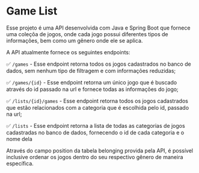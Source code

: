 # Game List
Esse projeto é uma API desenvolvida com Java e Spring Boot que fornece uma coleçõa de jogos, onde cada jogo possui diferentes tipos de informações, bem como um gênero onde ele se aplica.

A API atualmente fornece os seguintes endpoints:

✅ `/games` - Esse endpoint retorna todos os jogos cadastrados no banco de dados, sem nenhum tipo de filtragem e com informações reduzidas;

✅ `/games/{id}` - Esse endpoint retorna um único jogo que é buscado através do id passado na url e fornece todas as informações do jogo;

✅ `/lists/{id}/games` - Esse endpoint retorna todos os jogos cadastrados que estão relacionados com a categoria que é escolhida pelo id, passado na url;

✅ `/lists` - Esse endpoint retorna a lista de todas as categorias de jogos cadastradas no banco de dados, fornecendo o id de cada categoria e o nome dela

Através do campo position da tabela belonging provida pela API, é possível inclusive ordenar os jogos dentro do seu respectivo gênero de maneira específica.
